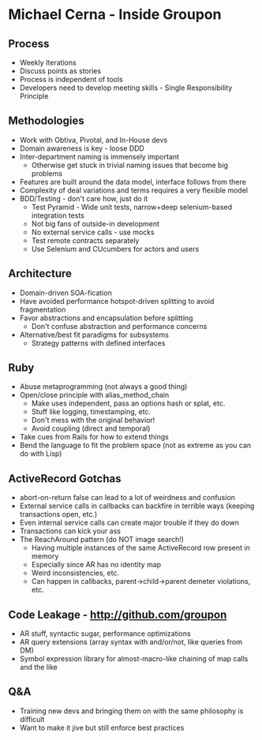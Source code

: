 # Michael Cerna - Inside Groupon
## Process
- Weekly Iterations
- Discuss points as stories
- Process is independent of tools
- Developers need to develop meeting skills - Single Responsibility Principle

## Methodologies
- Work with Obtiva, Pivotal, and In-House devs
- Domain awareness is key - loose DDD
- Inter-department naming is immensely important
  - Otherwise get stuck in trivial naming issues that become big problems
- Features are built around the data model, interface follows from there
- Complexity of deal variations and terms requires a very flexible model
- BDD/Testing - don't care how, just do it
  - Test Pyramid - Wide unit tests, narrow+deep selenium-based integration tests
  - Not big fans of outside-in development
  - No external service calls - use mocks
  - Test remote contracts separately
  - Use Selenium and CUcumbers for actors and users
  
## Architecture
- Domain-driven SOA-fication
- Have avoided performance hotspot-driven splitting to avoid fragmentation
- Favor abstractions and encapsulation before splitting
  - Don't confuse abstraction and performance concerns
- Alternative/best fit paradigms for subsystems
  - Strategy patterns with defined interfaces

## Ruby
- Abuse metaprogramming (not always a good thing)
- Open/close principle with alias_method_chain
  - Make uses independent, pass an options hash or splat, etc.
  - Stuff like logging, timestamping, etc.
  - Don't mess with the original behavior!
  - Avoid coupling (direct and temporal)
- Take cues from Rails for how to extend things
- Bend the language to fit the problem space (not as extreme as you can do with Lisp)

## ActiveRecord Gotchas
  - abort-on-return false can lead to a lot of weirdness and confusion
  - External service calls in callbacks can backfire in terrible ways (keeping transactions open, etc.)
  - Even internal service calls can create major trouble if they do down
  - Transactions can kick your ass
  - The ReachAround pattern (do NOT image search!)
    - Having multiple instances of the same ActiveRecord row present in memory
    - Especially since AR has no identity map
    - Weird inconsistencies, etc.
    - Can happen in callbacks, parent->child->parent demeter violations, etc.
## Code Leakage - http://github.com/groupon
  - AR stuff, syntactic sugar, performance optimizations
  - AR query extensions (array syntax with and/or/not, like queries from DM)
  - Symbol expression library for almost-macro-like chaining of map calls and the like
  
## Q&A
- Training new devs and bringing them on with the same philosophy is difficult
- Want to make it jive but still enforce best practices